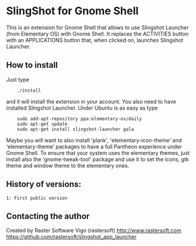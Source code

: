 # SlingShot for Gnome Shell

This is an extension for Gnome Shell that allows to use Slingshot Launcher
(from Elementary OS) with Gnome Shell. It replaces the ACTIVITIES button with
an APPLICATIONS button that, when clicked on, launches Slingshot Launcher.

## How to install

Just type

        ./install

and it will install the extension in your account. You also need to have
installed Slingshot Launcher. Under Ubuntu is as easy as type

        sudo add-apt-repository ppa:elementary-os/daily
        sudo apt-get update
        sudo apt-get install slingshot-launcher gala

Maybe you will want to also install 'plank', 'elementary-icon-theme' and
'elementary-theme' packages to have a full Pantheon experience under Gnome
Shell. To ensure that your system uses the elementary themes, just install
also the 'gnome-tweak-tool' package and use it to set the icons, gtk theme and
window theme to the elementary ones.

## History of versions:

    1: First public version

## Contacting the author

Created by Raster Software Vigo (rastersoft)
http://www.rastersoft.com
https://github.com/rastersoft/slingshot_app_launcher
